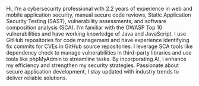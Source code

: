 Hi, I’m a cybersecurity professional with 2.2 years of experience in web and mobile application security, manual secure code reviews, Static Application Security Testing (SAST), vulnerability assessments, and software composition analysis (SCA). I’m familiar with the OWASP Top 10 vulnerabilities and have working knowledge of Java and JavaScript. I use GitHub repositories for code management and have experience identifying fix commits for CVEs in GitHub source repositories. I leverage SCA tools like dependency check to manage vulnerabilities in third-party libraries and use tools like phpMyAdmin to streamline tasks. By incorporating AI, I enhance my efficiency and strengthen my security strategies. Passionate about secure application development, I stay updated with industry trends to deliver reliable solutions.
